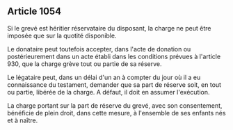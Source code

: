 Article 1054
----
Si le grevé est héritier réservataire du disposant, la charge ne peut être
imposée que sur la quotité disponible.

Le donataire peut toutefois accepter, dans l'acte de donation ou postérieurement
dans un acte établi dans les conditions prévues à l'article 930, que la charge
grève tout ou partie de sa réserve.

Le légataire peut, dans un délai d'un an à compter du jour où il a eu
connaissance du testament, demander que sa part de réserve soit, en tout ou
partie, libérée de la charge. A défaut, il doit en assumer l'exécution.

La charge portant sur la part de réserve du grevé, avec son consentement,
bénéficie de plein droit, dans cette mesure, à l'ensemble de ses enfants nés et
à naître.
